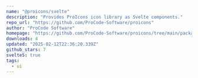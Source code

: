 ```yaml
---
name: "@proicons/svelte"
description: "Provides ProIcons icon library as Svelte components."
repo_url: "https://github.com/ProCode-Software/proicons"
author: "ProCode Software"
homepage: "https://github.com/ProCode-Software/proicons/tree/main/packages/proicons-svelte"
downloads: 4
updated: "2025-02-12T22:36:20.339Z"
github_stars: 7
svelte5: true
tags: 
  - ui
---
```


